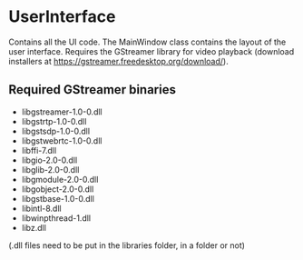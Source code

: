 # UserInterface
Contains all the UI code. The MainWindow class contains the layout of the user interface. Requires the GStreamer library for video playback (download installers at https://gstreamer.freedesktop.org/download/).

## Required GStreamer binaries
 - libgstreamer-1.0-0.dll
 - libgstrtp-1.0-0.dll
 - libgstsdp-1.0-0.dll
 - libgstwebrtc-1.0-0.dll
 - libffi-7.dll
 - libgio-2.0-0.dll
 - libglib-2.0-0.dll
 - libgmodule-2.0-0.dll
 - libgobject-2.0-0.dll
 - libgstbase-1.0-0.dll
 - libintl-8.dll
 - libwinpthread-1.dll
 - libz.dll
 
 (.dll files need to be put in the libraries folder, in a folder or not)